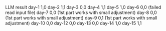LLM result 
day-1 1,0
day-2 1,1
day-3 0,0
day-4 1,1
day-5 1,0
day-6 0,0 (failed read input file)
day-7 0,0 (1st part works with small adjustment)
day-8 0,0 (1st part works with small adjustment)
day-9 0,1 (1st part works with small adjustment)
day-10 0,0
day-12 0,0
day-13 0,0
day-14 1,0
day-15 1,1

